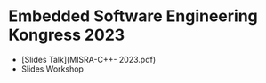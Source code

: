 # Embedded Software Engineering Kongress 2023

* [Slides Talk](MISRA-C++- 2023.pdf)
* Slides Workshop